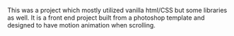 This was a project which mostly utilized vanilla html/CSS but some libraries as well. It is a front end project built from a photoshop template and designed to have motion animation when scrolling.

